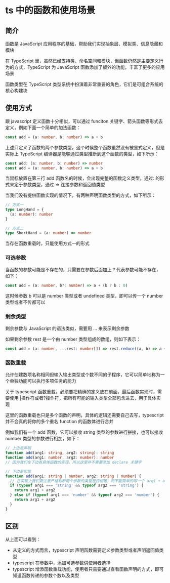 # ts 中的函数和使用场景 [](#ts中的函数和使用场景)

## 简介 [](#简介)

函数是 JavaScript 应用程序的基础，帮助我们实现抽象层、模拟类、信息隐藏和模块

在 TypeScript 里，虽然已经支持类、命名空间和模块，但函数仍然是主要定义行为的方式，TypeScript 为 JavaScript 函数添加了额外的功能，丰富了更多的应用场景

函数类型在 TypeScript 类型系统中扮演着非常重要的角色，它们是可组合系统的核心构建块

## 使用方式 [](#使用方式)

跟 javascript 定义函数十分相似，可以通过 funciton 关键字、箭头函数等形式去定义，例如下面一个简单的加法函数：

```ts
const add = (a: number, b: number) => a + b
```

上述只定义了函数的两个参数类型，这个时候整个函数虽然没有被显式定义，但是实际上 TypeScript 编译器是能够通过类型推断到这个函数的类型，如下所示：

```ts
const add: (a: number, b: number) => number
const add = (a: number, b: number) => a + b
```

当鼠标放置在第三行 add 函数名的时候，会出现完整的函数定义类型，通过: 的形式来定于参数类型，通过 => 连接参数和返回值类型

当我们没有提供函数实现的情况下，有两种声明函数类型的方式，如下所示：

```ts
// 方式一
type LongHand = {
  (a: number): number
}

// 方式二
type ShortHand = (a: number) => number
```

当存在函数重载时，只能使用方式一的形式

### 可选参数

当函数的参数可能是不存在的，只需要在参数后面加上 ? 代表参数可能不存在，如下：

```ts
const add = (a: number, b?: number) => a + (b ? b : 0)
```

这时候参数 b 可以是 number 类型或者 undefined 类型，即可以传一个 number 类型或者不传都可以

### 剩余类型

剩余参数与 JavaScript 的语法类似，需要用 ... 来表示剩余参数

如果剩余参数 rest 是一个由 number 类型组成的数组，则如下表示：

```ts
const add = (a: number, ...rest: number[]) => rest.reduce((a, b) => a + b, a)
```

### 函数重载

允许创建数项名称相同但输入输出类型或个数不同的子程序，它可以简单地称为一个单独功能可以执行多项任务的能力

关于 typescript 函数重载，必须要把精确的定义放在前面，最后函数实现时，需要使用 |操作符或者?操作符，把所有可能的输入类型全部包含进去，用于具体实现

这里的函数重载也只是多个函数的声明，具体的逻辑还需要自己去写，typescript 并不会真的将你的多个重名 function 的函数体进行合并

例如我们有一个 add 函数，它可以接收 string 类型的参数进行拼接，也可以接收 number 类型的参数进行相加，如下：

```ts
// 上边是声明
function add(arg1: string, arg2: string): string
function add(arg1: number, arg2: number): number
// 因为我们在下边有具体函数的实现，所以这里并不需要添加 declare 关键字

// 下边是实现
function add(arg1: string | number, arg2: string | number) {
  // 在实现上我们要注意严格判断两个参数的类型是否相等，而不能简单的写一个 arg1 + arg2
  if (typeof arg1 === 'string' && typeof arg2 === 'string') {
    return arg1 + arg2
  } else if (typeof arg1 === 'number' && typeof arg2 === 'number') {
    return arg1 + arg2
  }
}
```

## 区别 [](#区别)

从上面可以看到：

- 从定义的方式而言，typescript 声明函数需要定义参数类型或者声明返回值类型
- typescript 在参数中，添加可选参数供使用者选择
- typescript 增添函数重载功能，使用者只需要通过查看函数声明的方式，即可知道函数传递的参数个数以及类型
